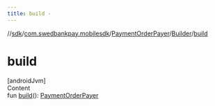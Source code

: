 ```yaml
---
title: build -
---
```

//[sdk](../../../../index)/[com.swedbankpay.mobilesdk](../../index)/[PaymentOrderPayer](../index)/[Builder](index)/[build](build)



# build  
[androidJvm]  
Content  
fun [build](build)(): [PaymentOrderPayer](../index)  



